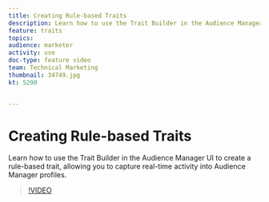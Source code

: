 ```yaml
---
title: Creating Rule-based Traits
description: Learn how to use the Trait Builder in the Audience Manager UI to create a rule-based trait, allowing you to capture real-time activity into Audience Manager profiles.
feature: traits
topics: 
audience: marketer
activity: use
doc-type: feature video
team: Technical Marketing
thumbnail: 34749.jpg
kt: 5290


---
```


# Creating Rule-based Traits

Learn how to use the Trait Builder in the Audience Manager UI to create a rule-based trait, allowing you to capture real-time activity into Audience Manager profiles.

>[!VIDEO](https://video.tv.adobe.com/v/34749/?quality=12&learn=on)
